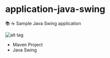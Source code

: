 # application-java-swing
📚 ☕️ Sample Java Swing application


![alt tag](https://raw.githubusercontent.com/gesisantos/spring-mvc-example/master/documentacao/titulo.gif)

* Maven Project
* Java Swing
